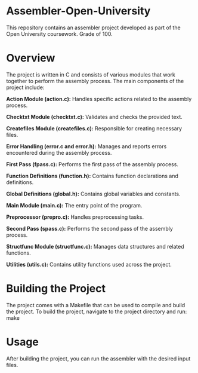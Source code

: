 # Assembler-Open-University
This repository contains an assembler project developed as part of the Open University coursework.
Grade of 100.

# Overview
The project is written in C and consists of various modules that work together to perform the assembly process. The main components of the project include:

**Action Module (action.c):** Handles specific actions related to the assembly process.

**Checktxt Module (checktxt.c):** Validates and checks the provided text.

**Createfiles Module (createfiles.c):** Responsible for creating necessary files.

**Error Handling (error.c and error.h):** Manages and reports errors encountered during the assembly process.

**First Pass (fpass.c):** Performs the first pass of the assembly process.

**Function Definitions (function.h):** Contains function declarations and definitions.

**Global Definitions (global.h):** Contains global variables and constants.

**Main Module (main.c):** The entry point of the program.

**Preprocessor (prepro.c):** Handles preprocessing tasks.

**Second Pass (spass.c):** Performs the second pass of the assembly process.

**Structfunc Module (structfunc.c):** Manages data structures and related functions.

**Utilities (utils.c):** Contains utility functions used across the project.

# Building the Project
The project comes with a Makefile that can be used to compile and build the project. To build the project, navigate to the project directory and run:
make

# Usage
After building the project, you can run the assembler with the desired input files.
